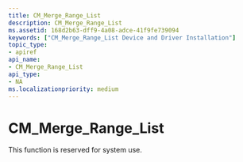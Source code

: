 ```yaml
---
title: CM_Merge_Range_List
description: CM_Merge_Range_List
ms.assetid: 168d2b63-dff9-4a08-adce-41f9fe739094
keywords: ["CM_Merge_Range_List Device and Driver Installation"]
topic_type:
- apiref
api_name:
- CM_Merge_Range_List
api_type:
- NA
ms.localizationpriority: medium
---
```


# CM_Merge_Range_List

This function is reserved for system use.


 

 






